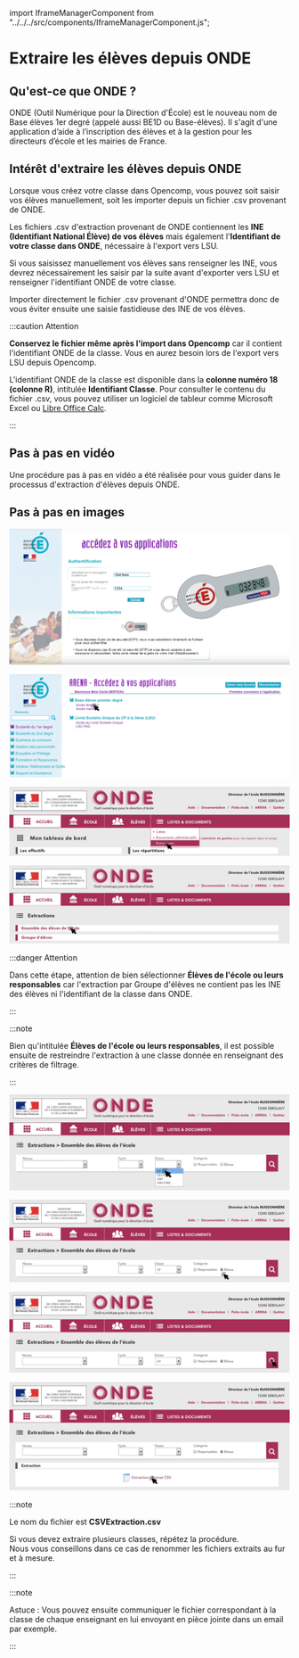 import IframeManagerComponent from "../../../src/components/IframeManagerComponent.js";

# Extraire les élèves depuis ONDE

## Qu'est-ce que ONDE ?

ONDE (Outil Numérique pour la Direction d'École) est le nouveau nom de Base élèves 1er degré (appelé aussi BE1D ou Base-élèves). Il s'agit d'une application d’aide à l’inscription des élèves et à la gestion pour les directeurs d’école et les mairies de France.

## Intérêt d'extraire les élèves depuis ONDE

Lorsque vous créez votre classe dans Opencomp, vous pouvez soit saisir vos élèves manuellement, soit les importer depuis un fichier .csv provenant de ONDE.

Les fichiers .csv d'extraction provenant de ONDE contiennent les **INE (Identifiant National Élève) de vos élèves** mais également l'**Identifiant de votre classe dans ONDE**, nécessaire à l'export vers LSU.

Si vous saisissez manuellement vos élèves sans renseigner les INE, vous devrez nécessairement les saisir par la suite avant d'exporter vers LSU et renseigner l'identifiant ONDE de votre classe.

Importer directement le fichier .csv provenant d'ONDE permettra donc de vous éviter ensuite une saisie fastidieuse des INE de vos élèves.

:::caution Attention

**Conservez le fichier même après l'import dans Opencomp** car il contient l'identifiant ONDE de la classe. Vous en aurez besoin lors de l'export vers LSU depuis Opencomp.

L'identifiant ONDE de la classe est disponible dans la **colonne numéro 18 (colonne R)**, intitulée **Identifiant Classe**. Pour consulter le contenu du fichier .csv, vous pouvez utiliser un logiciel de tableur comme Microsoft Excel ou [Libre Office Calc](https://fr.libreoffice.org/download/libreoffice-stable/).

:::


## Pas à pas en vidéo

Une procédure pas à pas en vidéo a été réalisée pour vous guider dans le processus d'extraction d'élèves depuis ONDE.

<div data-service="youtube" data-id="SY_Imd4S2RE" data-autoscale></div>
<IframeManagerComponent/>


## Pas à pas en images

![Accédez au portail ARENA de votre académie et identifiez vous avec votre clé OTP.](../.gitbook/assets/id_arena.png)

![Sélectionnez "Accès directeur" dans la rubrique "Base élèves premier degré"](../.gitbook/assets/arena.png)

![Sélectionnez "Extractions" dans le menu "Listes & documents"](../.gitbook/assets/extraction.png)

![Sélectionnez "Élèves de l'école ou leurs responsables"](../.gitbook/assets/ensemble.png)

:::danger Attention

Dans cette étape, attention de bien sélectionner **Élèves de l'école ou leurs responsables** car l'extraction par Groupe d'élèves ne contient pas les INE des élèves ni l'identifiant de la classe dans ONDE.

:::


:::note

Bien qu'intitulée **Élèves de l'école ou leurs responsables**, il est possible ensuite de restreindre l'extraction à une classe donnée en renseignant des critères de filtrage.

:::


![Choisissez la classe à extraire](../.gitbook/assets/classe.png)

![Choisissez la catégorie "Élèves"](../.gitbook/assets/eleves.png)

![Cliquez sur l'icône de la loupe pour valider votre sélection.](../.gitbook/assets/loupe.png)

![Cliquez sur "Extraction format CSV" pour télécharger le fichier.](../.gitbook/assets/extractioncsv.png)

:::note

Le nom du fichier est **CSVExtraction.csv**

Si vous devez extraire plusieurs classes, répétez la procédure.\
Nous vous conseillons dans ce cas de renommer les fichiers extraits au fur et à mesure.

:::


:::note

Astuce : Vous pouvez ensuite communiquer le fichier correspondant à la classe de chaque enseignant en lui envoyant en pièce jointe dans un email par exemple.

:::


